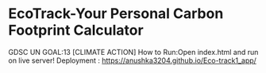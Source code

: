 # EcoTrack-Your Personal Carbon Footprint Calculator
GDSC UN GOAL:13 [CLIMATE ACTION] 
How to Run:Open index.html and run on live server!
Deployment : https://anushka3204.github.io/Eco-track1_app/
